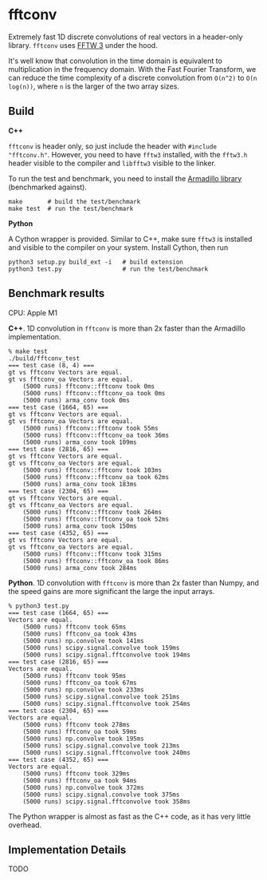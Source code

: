 # fftconv

Extremely fast 1D discrete convolutions of real vectors in a header-only library. `fftconv` uses [FFTW 3](http://www.fftw.org/) under the hood.

It's well know that convolution in the time domain is equivalent to multiplication in the frequency domain. With the Fast Fourier Transform, we can reduce the time complexity of a discrete convolution from `O(n^2)` to `O(n log(n))`, where `n` is the larger of the two array sizes.


## Build

**C++**

`fftconv` is header only, so just include the header with `#include "fftconv.h"`. However, you need to have `fftw3` installed, with the `fftw3.h` header visible to the compiler and `libfftw3` visible to the linker.

To run the test and benchmark, you need to install the [Armadillo library](http://arma.sourceforge.net/) (benchmarked against).

```
make       # build the test/benchmark
make test  # run the test/benchmark
```

**Python**

A Cython wrapper is provided. Similar to C++, make sure `fftw3` is installed and visible to the compiler on your system. Install Cython, then run 

```
python3 setup.py build_ext -i   # build extension
python3 test.py                 # run the test/benchmark
```

## Benchmark results

CPU: Apple M1

**C++**. 1D convolution in `fftconv` is more than 2x faster than the Armadillo implementation.

```
% make test
./build/fftconv_test
=== test case (8, 4) ===
gt vs fftconv Vectors are equal.
gt vs fftconv_oa Vectors are equal.
    (5000 runs) fftconv::fftconv took 0ms
    (5000 runs) fftconv::fftconv_oa took 0ms
    (5000 runs) arma_conv took 0ms
=== test case (1664, 65) ===
gt vs fftconv Vectors are equal.
gt vs fftconv_oa Vectors are equal.
    (5000 runs) fftconv::fftconv took 55ms
    (5000 runs) fftconv::fftconv_oa took 36ms
    (5000 runs) arma_conv took 109ms
=== test case (2816, 65) ===
gt vs fftconv Vectors are equal.
gt vs fftconv_oa Vectors are equal.
    (5000 runs) fftconv::fftconv took 103ms
    (5000 runs) fftconv::fftconv_oa took 62ms
    (5000 runs) arma_conv took 183ms
=== test case (2304, 65) ===
gt vs fftconv Vectors are equal.
gt vs fftconv_oa Vectors are equal.
    (5000 runs) fftconv::fftconv took 264ms
    (5000 runs) fftconv::fftconv_oa took 52ms
    (5000 runs) arma_conv took 150ms
=== test case (4352, 65) ===
gt vs fftconv Vectors are equal.
gt vs fftconv_oa Vectors are equal.
    (5000 runs) fftconv::fftconv took 315ms
    (5000 runs) fftconv::fftconv_oa took 86ms
    (5000 runs) arma_conv took 284ms
```

**Python**. 1D convolution with `fftconv` is more than 2x faster than Numpy, and the speed gains are more significant the large the input arrays.

```
% python3 test.py
=== test case (1664, 65) ===
Vectors are equal.
    (5000 runs) fftconv took 65ms
    (5000 runs) fftconv_oa took 43ms
    (5000 runs) np.convolve took 141ms
    (5000 runs) scipy.signal.convolve took 159ms
    (5000 runs) scipy.signal.fftconvolve took 194ms
=== test case (2816, 65) ===
Vectors are equal.
    (5000 runs) fftconv took 95ms
    (5000 runs) fftconv_oa took 67ms
    (5000 runs) np.convolve took 233ms
    (5000 runs) scipy.signal.convolve took 251ms
    (5000 runs) scipy.signal.fftconvolve took 254ms
=== test case (2304, 65) ===
Vectors are equal.
    (5000 runs) fftconv took 278ms
    (5000 runs) fftconv_oa took 59ms
    (5000 runs) np.convolve took 195ms
    (5000 runs) scipy.signal.convolve took 213ms
    (5000 runs) scipy.signal.fftconvolve took 240ms
=== test case (4352, 65) ===
Vectors are equal.
    (5000 runs) fftconv took 329ms
    (5000 runs) fftconv_oa took 94ms
    (5000 runs) np.convolve took 372ms
    (5000 runs) scipy.signal.convolve took 375ms
    (5000 runs) scipy.signal.fftconvolve took 358ms
```

The Python wrapper is almost as fast as the C++ code, as it has very little overhead.

## Implementation Details

TODO
